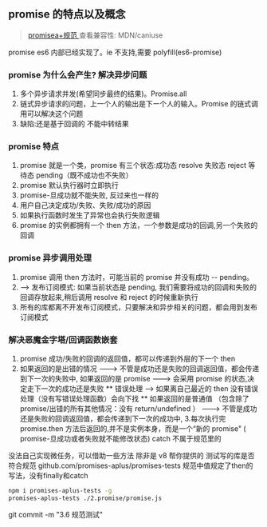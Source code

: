 ## promise 的特点以及概念

> [promisea+规范 ](https://promisesaplus.com)
> 查看兼容性: MDN/caniuse

promise es6 内部已经实现了。ie 不支持,需要 polyfill(es6-promise)

### promise 为什么会产生? 解决异步问题

1. 多个异步请求并发(希望同步最终的结果)。Promise.all
2. 链式异步请求的问题，上一个人的输出是下ー个人的输入。Promise 的链式调用可以解决这个问题
3. 缺陷:还是基于回调的 不能中转结果

### promise 特点

1. promise 就是一个类，promise 有三个状态:成功态 resolve 失败态 reject 等待态 pending（既不成功也不失败）
2. promise 默认执行器时立即执行
3. promise-旦成功就不能失败, 反过来也一样的
4. 用户自己决定成功/失败、失败/成功的原因
5. 如果执行函数时发生了异常也会执行失败逻辑
6. promise 的实例都拥有一个 then 方法，一个参数是成功的回调,另一个失败的回调

### promise 异步调用处理

1. promise 调用 then 方法时，可能当前的 promise 并没有成功 -- pending。
2. --> 发布订阅模式: 如果当前状态是 pending, 我们需要将成功的回调和失败的回调存放起来,稍后调用 resolve 和 reject 的时候重新执行
3. 所有的库都离不开发布订阅模式，只要解决和异步相关的问题，都会用到发布订阅模式

### 解决恶魔金字塔/回调函数嵌套

1. promise 成功/失败的回调的返回值，都可以传递到外层的下一个 then
2. 如果返回的是出错的情况 ---> 不管是成功还是失败的回调返回值，都会传递到下一次的失败中,
   如果返回的是 promise ---> 会采用 promise 的状态,决定走下一次的成功还是失败
   ** 错误处理 --> 如果离自己最近的 then 没有错误处理（没有写错误处理函数）会向下找 **
   如果返回的是普通值 （包含除了 promise/出错的所有其他情况：没有 return/undefined ） ---> 不管是成功还是失败的回调返回值，都会传递到下一次的成功中, 3.每次执行完 promise.then 方法后返回的,并不是实例本身，而是一个“新的 promise" ( promise-旦成功或者失败就不能修改状态)
   catch 不属于规范里的

没法自己实现微任务，可以借助一些方法 除非是 v8 帮你提供的
测试写的库是否符合规范 github.com/promises-aplus/promises-tests
规范中值规定了then的写法，没有finally和catch
```bash
npm i promises-aplus-tests -g
promises-aplus-tests ./2.promise/promise.js
```

git commit -m "3.6 规范测试"